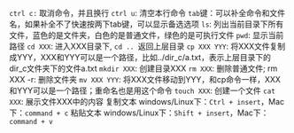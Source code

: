  `ctrl c:` 取消命令，并且换行
 `ctrl u`: 清空本行命令
 `tab`键：可以补全命令和文件名，如果补全不了快速按两下tab键，可以显示备选选项
`ls`: 列出当前目录下所有文件，蓝色的是文件夹，白色的是普通文件，绿色的是可执行文件
 `pwd`: 显示当前路径
 `cd XXX`: 进入XXX目录下, `cd .. `返回上层目录
 `cp XXX YYY`: 将XXX文件复制成YYY，XXX和YYY可以是一个路径，比如../dir_c/a.txt，表示上层目录下的dir_c文件夹下的文件a.txt
 `mkdir XXX`: 创建目录XXX
 `rm XXX`: 删除普通文件;  rm XXX -r: 删除文件夹
 `mv XXX YYY`: 将XXX文件移动到YYY，和cp命令一样，XXX和YYY可以是一个路径；重命名也是用这个命令
 `touch XXX`: 创建一个文件
`cat XXX`: 展示文件XXX中的内容
复制文本
    windows/Linux下：`Ctrl + insert`，Mac下：`command + c`
粘贴文本
    windows/Linux下：`Shift + insert`，Mac下：`command + v`
